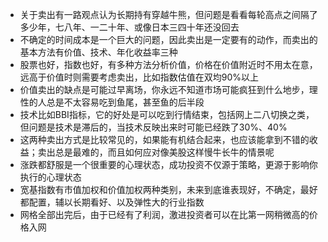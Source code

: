 
- 关于卖出有一路观点认为长期持有穿越牛熊，但问题是看看每轮高点之间隔了多少年，七八年、一二十年、或像日本三四十年还没回去
- 不确定的时间成本是一个巨大的问题，因此卖出是一定要有的动作，而卖出的基本方法有价值、技术、年化收益率三种
- 股票也好，指数也好，有多种方法分析价值，价格在价值附近时不用太在意，远高于价值时则需要考虑卖出，比如指数估值在双均90%以上
- 价值卖出的缺点是可能过早离场，你永远不知道市场可能疯狂到什么地步，理性的人总是不太容易吃到鱼尾，甚至鱼的后半段
- 技术比如BBI指标，它的好处是可以吃到行情结束，包括网上二八切换之类，但问题是技术是滞后的，当技术反映出来时可能已经跌了30%、40%
- 这两种卖出方式是比较常见的，如果能有机结合起来，也应该能拿到不错的收益；卖出总是最难的，而且如何应对像美股这样慢牛长牛的情景呢
- 涨跌都舒服是一个很重要的心理状态，成功投资不仅源于策略，更源于影响你执行的心理状态
- 宽基指数有市值加权和价值加权两种类别，未来到底谁表现好，不确定，最好都配置，辅以长期看好、以及弹性大的行业指数
- 网格全部出完后，由于已经有了利润，激进投资者可以在比第一网稍微高的价格入网
